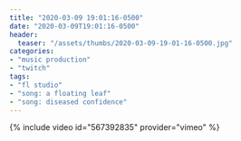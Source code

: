 ```yaml
---
title: "2020-03-09 19:01:16-0500"
date: "2020-03-09T19:01:16-0500"
header:
  teaser: "/assets/thumbs/2020-03-09-19-01-16-0500.jpg"
categories:
- "music production"
- "twitch"
tags:
- "fl studio"
- "song: a floating leaf"
- "song: diseased confidence"
---
```

{% include video id="567392835" provider="vimeo" %}
